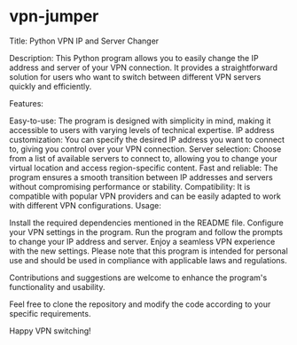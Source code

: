 # vpn-jumper
Title: Python VPN IP and Server Changer

Description: This Python program allows you to easily change the IP address and server of your VPN connection. It provides a straightforward solution for users who want to switch between different VPN servers quickly and efficiently.

Features:

Easy-to-use: The program is designed with simplicity in mind, making it accessible to users with varying levels of technical expertise.
IP address customization: You can specify the desired IP address you want to connect to, giving you control over your VPN connection.
Server selection: Choose from a list of available servers to connect to, allowing you to change your virtual location and access region-specific content.
Fast and reliable: The program ensures a smooth transition between IP addresses and servers without compromising performance or stability.
Compatibility: It is compatible with popular VPN providers and can be easily adapted to work with different VPN configurations.
Usage:

Install the required dependencies mentioned in the README file.
Configure your VPN settings in the program.
Run the program and follow the prompts to change your IP address and server.
Enjoy a seamless VPN experience with the new settings.
Please note that this program is intended for personal use and should be used in compliance with applicable laws and regulations.

Contributions and suggestions are welcome to enhance the program's functionality and usability.

Feel free to clone the repository and modify the code according to your specific requirements.

Happy VPN switching!
